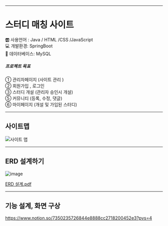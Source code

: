 ***
# 스터디 매칭 사이트
:ab: 사용언어 : Java / HTML /CSS /JavaScript <br>
:computer: 개발환경: SpringBoot<br>
:floppy_disk: 데이터베이스: MySQL<br>

##### 프로젝트 목표
① 관리자페이지 (사이트 관리 )<br>
② 회원가입 , 로그인<br>
③ 스터디 개설 (관리자 승인시 개설)<br>
⑤ 커뮤니티 (등록, 수정, 댓글)<br>
⑥ 마이페이지 (개설 및 가입된 스터디)<br>
***
## 사이트맵
![사이트 맵]("https://github.com/82everywin/spring_project/blob/study/%EC%82%AC%EC%9D%B4%ED%8A%B8%20%EB%A7%B5")

***
## ERD 설계하기 
![image](https://github.com/82everywin/spring_project/assets/109841880/b5a2a351-84f2-454d-9512-c2d80e00480e)

[ERD 설계.pdf](https://github.com/82everywin/spring_project/files/11442031/ERD.pdf)

***
## 기능 설계, 화면 구상 
https://www.notion.so/7350235726844e8888cc2718200452e3?pvs=4


